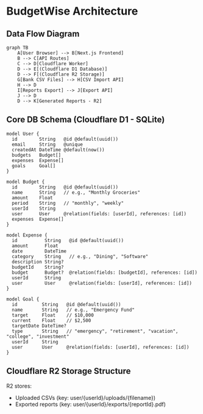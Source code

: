 # BudgetWise Architecture

## Data Flow Diagram

```mermaid
graph TB
    A[User Browser] --> B[Next.js Frontend]
    B --> C[API Routes]
    C --> D[Cloudflare Worker]
    D --> E[(Cloudflare D1 Database)]
    D --> F[(Cloudflare R2 Storage)]
    G[Bank CSV Files] --> H[CSV Import API]
    H --> D
    I[Reports Export] --> J[Export API]
    J --> D
    D --> K[Generated Reports - R2]
```

## Core DB Schema (Cloudflare D1 - SQLite)

```prisma
model User {
  id        String   @id @default(uuid())
  email     String   @unique
  createdAt DateTime @default(now())
  budgets   Budget[]
  expenses  Expense[]
  goals     Goal[]
}

model Budget {
  id        String   @id @default(uuid())
  name      String   // e.g., "Monthly Groceries"
  amount    Float
  period    String   // "monthly", "weekly"
  userId    String
  user      User     @relation(fields: [userId], references: [id])
  expenses  Expense[]
}

model Expense {
  id          String   @id @default(uuid())
  amount      Float
  date        DateTime
  category    String   // e.g., "Dining", "Software"
  description String?
  budgetId    String?
  budget      Budget?  @relation(fields: [budgetId], references: [id])
  userId      String
  user        User     @relation(fields: [userId], references: [id])
}

model Goal {
  id         String   @id @default(uuid())
  name       String   // e.g., "Emergency Fund"
  target     Float    // $10,000
  current    Float    // $2,500
  targetDate DateTime?
  type       String   // "emergency", "retirement", "vacation", "college", "investment"
  userId     String
  user       User     @relation(fields: [userId], references: [id])
}
```

## Cloudflare R2 Storage Structure

R2 stores:
- Uploaded CSVs (key: user/{userId}/uploads/{filename})
- Exported reports (key: user/{userId}/exports/{reportId}.pdf)